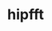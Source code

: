 ---
title: "hipfft"
layout: cache
categories: [package, develop]
meta: {"versions": ["5.7.1", "6.0.0", "6.0.2"], "compilers": ["gcc@=11.4.0"], "oss": ["ubuntu20.04"], "platforms": ["linux"], "targets": ["x86_64_v3"], "stacks": ["e4s", "root"], "num_specs": 10, "num_specs_by_stack": {"e4s": 10, "root": 10}}
spec_details: [{"hash": "rnvta4wx6mqymm3uq3y7f32lcjrnxqq7", "compiler": "gcc@=11.4.0", "versions": ["6.0.0"], "os": "ubuntu20.04", "platform": "linux", "target": "x86_64_v3", "variants": ["amdgpu_target=auto", "build_system=cmake", "build_type=Release", "~cuda", "generator=make", "~ipo", "patches=b0f8150", "+rocm"], "stacks": ["e4s", "root"], "size": "-", "tarball": "https://binaries.spack.io/develop/build_cache/linux-ubuntu20.04-x86_64_v3/gcc-11.4.0/hipfft-6.0.0/linux-ubuntu20.04-x86_64_v3-gcc-11.4.0-hipfft-6.0.0-rnvta4wx6mqymm3uq3y7f32lcjrnxqq7.spack"}, {"hash": "44wmgid2dq7wu64bcbcvb3c52vtbtn2y", "compiler": "gcc@=11.4.0", "versions": ["6.0.0"], "os": "ubuntu20.04", "platform": "linux", "target": "x86_64_v3", "variants": ["amdgpu_target=auto", "build_system=cmake", "build_type=Release", "~cuda", "generator=make", "~ipo", "patches=b0f8150", "+rocm"], "stacks": ["e4s", "root"], "size": "-", "tarball": "https://binaries.spack.io/develop/build_cache/linux-ubuntu20.04-x86_64_v3/gcc-11.4.0/hipfft-6.0.0/linux-ubuntu20.04-x86_64_v3-gcc-11.4.0-hipfft-6.0.0-44wmgid2dq7wu64bcbcvb3c52vtbtn2y.spack"}, {"hash": "d2of53wbqkjt655gb3jlbyc7tfvhrznu", "compiler": "gcc@=11.4.0", "versions": ["6.0.2"], "os": "ubuntu20.04", "platform": "linux", "target": "x86_64_v3", "variants": ["amdgpu_target=auto", "build_system=cmake", "build_type=Release", "~cuda", "generator=make", "~ipo", "+rocm"], "stacks": ["e4s", "root"], "size": "-", "tarball": "https://binaries.spack.io/develop/build_cache/linux-ubuntu20.04-x86_64_v3/gcc-11.4.0/hipfft-6.0.2/linux-ubuntu20.04-x86_64_v3-gcc-11.4.0-hipfft-6.0.2-d2of53wbqkjt655gb3jlbyc7tfvhrznu.spack"}, {"hash": "opkwpctkrwhwixex43gokbaay6mnjjih", "compiler": "gcc@=11.4.0", "versions": ["6.0.2"], "os": "ubuntu20.04", "platform": "linux", "target": "x86_64_v3", "variants": ["amdgpu_target=auto", "build_system=cmake", "build_type=Release", "~cuda", "generator=make", "~ipo", "+rocm"], "stacks": ["e4s", "root"], "size": "-", "tarball": "https://binaries.spack.io/develop/build_cache/linux-ubuntu20.04-x86_64_v3/gcc-11.4.0/hipfft-6.0.2/linux-ubuntu20.04-x86_64_v3-gcc-11.4.0-hipfft-6.0.2-opkwpctkrwhwixex43gokbaay6mnjjih.spack"}, {"hash": "222zcv72mq2vx6xp4yrnvcnz3dbxa2tf", "compiler": "gcc@=11.4.0", "versions": ["6.0.0"], "os": "ubuntu20.04", "platform": "linux", "target": "x86_64_v3", "variants": ["amdgpu_target=auto", "build_system=cmake", "build_type=Release", "~cuda", "generator=make", "~ipo", "patches=b0f8150", "+rocm"], "stacks": ["e4s", "root"], "size": "-", "tarball": "https://binaries.spack.io/develop/build_cache/linux-ubuntu20.04-x86_64_v3/gcc-11.4.0/hipfft-6.0.0/linux-ubuntu20.04-x86_64_v3-gcc-11.4.0-hipfft-6.0.0-222zcv72mq2vx6xp4yrnvcnz3dbxa2tf.spack"}, {"hash": "vs7qkjxrqtixuyhhkm57ejsou44xnmma", "compiler": "gcc@=11.4.0", "versions": ["5.7.1"], "os": "ubuntu20.04", "platform": "linux", "target": "x86_64_v3", "variants": ["amdgpu_target=auto", "build_system=cmake", "build_type=Release", "~cuda", "generator=make", "~ipo", "+rocm"], "stacks": ["e4s", "root"], "size": "-", "tarball": "https://binaries.spack.io/develop/build_cache/linux-ubuntu20.04-x86_64_v3/gcc-11.4.0/hipfft-5.7.1/linux-ubuntu20.04-x86_64_v3-gcc-11.4.0-hipfft-5.7.1-vs7qkjxrqtixuyhhkm57ejsou44xnmma.spack"}, {"hash": "kvsxwb7ov2xvno4cfkbc2bawvvw2m6am", "compiler": "gcc@=11.4.0", "versions": ["5.7.1"], "os": "ubuntu20.04", "platform": "linux", "target": "x86_64_v3", "variants": ["amdgpu_target=auto", "build_system=cmake", "build_type=Release", "~cuda", "generator=make", "~ipo", "+rocm"], "stacks": ["e4s", "root"], "size": "-", "tarball": "https://binaries.spack.io/develop/build_cache/linux-ubuntu20.04-x86_64_v3/gcc-11.4.0/hipfft-5.7.1/linux-ubuntu20.04-x86_64_v3-gcc-11.4.0-hipfft-5.7.1-kvsxwb7ov2xvno4cfkbc2bawvvw2m6am.spack"}, {"hash": "pyfzox2rppuoepcull73utdvzidtxft6", "compiler": "gcc@=11.4.0", "versions": ["5.7.1"], "os": "ubuntu20.04", "platform": "linux", "target": "x86_64_v3", "variants": ["amdgpu_target=auto", "build_system=cmake", "build_type=Release", "~cuda", "generator=make", "~ipo", "+rocm"], "stacks": ["e4s", "root"], "size": "-", "tarball": "https://binaries.spack.io/develop/build_cache/linux-ubuntu20.04-x86_64_v3/gcc-11.4.0/hipfft-5.7.1/linux-ubuntu20.04-x86_64_v3-gcc-11.4.0-hipfft-5.7.1-pyfzox2rppuoepcull73utdvzidtxft6.spack"}, {"hash": "l2v2fdlio35thd2ohllm3perapbsctqw", "compiler": "gcc@=11.4.0", "versions": ["5.7.1"], "os": "ubuntu20.04", "platform": "linux", "target": "x86_64_v3", "variants": ["amdgpu_target=auto", "build_system=cmake", "build_type=Release", "~cuda", "generator=make", "~ipo", "+rocm"], "stacks": ["e4s", "root"], "size": "-", "tarball": "https://binaries.spack.io/develop/build_cache/linux-ubuntu20.04-x86_64_v3/gcc-11.4.0/hipfft-5.7.1/linux-ubuntu20.04-x86_64_v3-gcc-11.4.0-hipfft-5.7.1-l2v2fdlio35thd2ohllm3perapbsctqw.spack"}, {"hash": "5h2oz47apmbyt5p7u4bjo5bce57mngyp", "compiler": "gcc@=11.4.0", "versions": ["6.0.2"], "os": "ubuntu20.04", "platform": "linux", "target": "x86_64_v3", "variants": ["amdgpu_target=auto", "build_system=cmake", "build_type=Release", "~cuda", "generator=make", "~ipo", "+rocm"], "stacks": ["e4s", "root"], "size": "-", "tarball": "https://binaries.spack.io/develop/build_cache/linux-ubuntu20.04-x86_64_v3/gcc-11.4.0/hipfft-6.0.2/linux-ubuntu20.04-x86_64_v3-gcc-11.4.0-hipfft-6.0.2-5h2oz47apmbyt5p7u4bjo5bce57mngyp.spack"}]
---